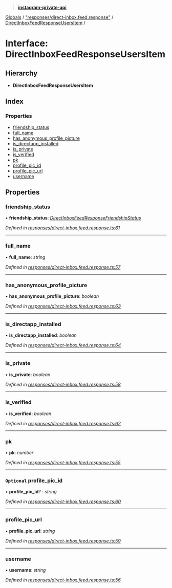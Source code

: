 > **[instagram-private-api](../README.md)**

[Globals](../README.md) / ["responses/direct-inbox.feed.response"](../modules/_responses_direct_inbox_feed_response_.md) / [DirectInboxFeedResponseUsersItem](_responses_direct_inbox_feed_response_.directinboxfeedresponseusersitem.md) /

# Interface: DirectInboxFeedResponseUsersItem

## Hierarchy

* **DirectInboxFeedResponseUsersItem**

## Index

### Properties

* [friendship_status](_responses_direct_inbox_feed_response_.directinboxfeedresponseusersitem.md#friendship_status)
* [full_name](_responses_direct_inbox_feed_response_.directinboxfeedresponseusersitem.md#full_name)
* [has_anonymous_profile_picture](_responses_direct_inbox_feed_response_.directinboxfeedresponseusersitem.md#has_anonymous_profile_picture)
* [is_directapp_installed](_responses_direct_inbox_feed_response_.directinboxfeedresponseusersitem.md#is_directapp_installed)
* [is_private](_responses_direct_inbox_feed_response_.directinboxfeedresponseusersitem.md#is_private)
* [is_verified](_responses_direct_inbox_feed_response_.directinboxfeedresponseusersitem.md#is_verified)
* [pk](_responses_direct_inbox_feed_response_.directinboxfeedresponseusersitem.md#pk)
* [profile_pic_id](_responses_direct_inbox_feed_response_.directinboxfeedresponseusersitem.md#optional-profile_pic_id)
* [profile_pic_url](_responses_direct_inbox_feed_response_.directinboxfeedresponseusersitem.md#profile_pic_url)
* [username](_responses_direct_inbox_feed_response_.directinboxfeedresponseusersitem.md#username)

## Properties

###  friendship_status

• **friendship_status**: *[DirectInboxFeedResponseFriendshipStatus](_responses_direct_inbox_feed_response_.directinboxfeedresponsefriendshipstatus.md)*

*Defined in [responses/direct-inbox.feed.response.ts:61](https://github.com/dilame/instagram-private-api/blob/3e16058/src/responses/direct-inbox.feed.response.ts#L61)*

___

###  full_name

• **full_name**: *string*

*Defined in [responses/direct-inbox.feed.response.ts:57](https://github.com/dilame/instagram-private-api/blob/3e16058/src/responses/direct-inbox.feed.response.ts#L57)*

___

###  has_anonymous_profile_picture

• **has_anonymous_profile_picture**: *boolean*

*Defined in [responses/direct-inbox.feed.response.ts:63](https://github.com/dilame/instagram-private-api/blob/3e16058/src/responses/direct-inbox.feed.response.ts#L63)*

___

###  is_directapp_installed

• **is_directapp_installed**: *boolean*

*Defined in [responses/direct-inbox.feed.response.ts:64](https://github.com/dilame/instagram-private-api/blob/3e16058/src/responses/direct-inbox.feed.response.ts#L64)*

___

###  is_private

• **is_private**: *boolean*

*Defined in [responses/direct-inbox.feed.response.ts:58](https://github.com/dilame/instagram-private-api/blob/3e16058/src/responses/direct-inbox.feed.response.ts#L58)*

___

###  is_verified

• **is_verified**: *boolean*

*Defined in [responses/direct-inbox.feed.response.ts:62](https://github.com/dilame/instagram-private-api/blob/3e16058/src/responses/direct-inbox.feed.response.ts#L62)*

___

###  pk

• **pk**: *number*

*Defined in [responses/direct-inbox.feed.response.ts:55](https://github.com/dilame/instagram-private-api/blob/3e16058/src/responses/direct-inbox.feed.response.ts#L55)*

___

### `Optional` profile_pic_id

• **profile_pic_id**? : *string*

*Defined in [responses/direct-inbox.feed.response.ts:60](https://github.com/dilame/instagram-private-api/blob/3e16058/src/responses/direct-inbox.feed.response.ts#L60)*

___

###  profile_pic_url

• **profile_pic_url**: *string*

*Defined in [responses/direct-inbox.feed.response.ts:59](https://github.com/dilame/instagram-private-api/blob/3e16058/src/responses/direct-inbox.feed.response.ts#L59)*

___

###  username

• **username**: *string*

*Defined in [responses/direct-inbox.feed.response.ts:56](https://github.com/dilame/instagram-private-api/blob/3e16058/src/responses/direct-inbox.feed.response.ts#L56)*